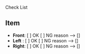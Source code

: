 Check List

## Item
- **Front**: [ ] OK  [ ] NG reason --> []
- **Left** : [ ] OK  [ ] NG reason --> []
- **Right**: [ ] OK  [ ] NG reason --> []
